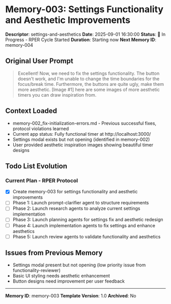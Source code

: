 # Memory-003: Settings Functionality and Aesthetic Improvements
**Descriptor**: settings-and-aesthetics
**Date**: 2025-09-01 16:30:00
**Status**: 🚧 In Progress - RPER Cycle Started
**Duration**: Starting now
**Next Memory ID**: memory-004

## Original User Prompt
> Excellent! Now, we need to fix the settings functionality. The button doesn't work, and I'm unable to change the time boundaries for the focus/break time. Furthermore, the buttons are quite ugly, make them more aesthetic. [Image #1] here are some images of more aesthetic timers you can draw inspiration from.

## Context Loaded
- memory-002_fix-initialization-errors.md - Previous successful fixes, protocol violations learned
- Current app status: Fully functional timer at http://localhost:3000/
- Settings modal exists but not opening (identified in memory-002)
- User provided aesthetic inspiration images showing beautiful timer designs

## Todo List Evolution
### Current Plan - RPER Protocol
- [x] Create memory-003 for settings functionality and aesthetic improvements
- [ ] Phase 1: Launch prompt-clarifier agent to structure requirements
- [ ] Phase 2: Launch research agents to analyze current settings implementation  
- [ ] Phase 3: Launch planning agents for settings fix and aesthetic redesign
- [ ] Phase 4: Launch implementation agents to fix settings and enhance aesthetics
- [ ] Phase 5: Launch review agents to validate functionality and aesthetics

## Issues from Previous Memory
- Settings modal present but not opening (low priority issue from functionality-reviewer)
- Basic UI styling needs aesthetic enhancement
- Button designs need improvement per user feedback

---
**Memory ID**: memory-003
**Template Version**: 1.0
**Archived**: No